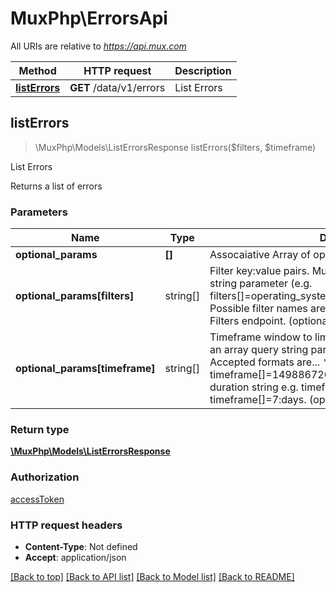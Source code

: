 # MuxPhp\ErrorsApi

All URIs are relative to *https://api.mux.com*

Method | HTTP request | Description
------------- | ------------- | -------------
[**listErrors**](ErrorsApi.md#listErrors) | **GET** /data/v1/errors | List Errors



## listErrors

> \MuxPhp\Models\ListErrorsResponse listErrors($filters, $timeframe)

List Errors

Returns a list of errors

### Parameters


Name | Type | Description  | Notes
------------- | ------------- | ------------- | -------------
**optional_params** | **[]** | Assocaiative Array of optional parameters, specifically: <br>
**optional_params[filters]** | string[] | Filter key:value pairs. Must be provided as an array query string parameter (e.g. filters[]&#x3D;operating_system:windows&amp;filters[]&#x3D;country:US).  Possible filter names are the same as returned by the List Filters endpoint. (optional)
**optional_params[timeframe]** | string[] | Timeframe window to limit results by. Must be provided as an array query string parameter (e.g. timeframe[]&#x3D;). Accepted formats are...   * array of epoch timestamps e.g. timeframe[]&#x3D;1498867200&amp;timeframe[]&#x3D;1498953600    * duration string e.g. timeframe[]&#x3D;24:hours or timeframe[]&#x3D;7:days. (optional)

### Return type

[**\MuxPhp\Models\ListErrorsResponse**](../Model/ListErrorsResponse.md)

### Authorization

[accessToken](../../README.md#accessToken)

### HTTP request headers

- **Content-Type**: Not defined
- **Accept**: application/json

[[Back to top]](#) [[Back to API list]](../../README.md#documentation-for-api-endpoints)
[[Back to Model list]](../../README.md#documentation-for-models)
[[Back to README]](../../README.md)

